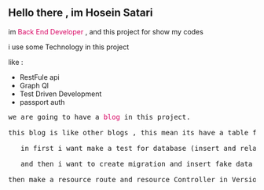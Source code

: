 <h2>Hello there , im Hosein Satari </h2>

<p>im <span style="color:#d90966">Back End Developer</span> , and this project for show my codes</p>

<p>i use some Technology in this project</p>

<p>like :</p>
<ul>
      <li>RestFule api</li>
      <li>Graph Ql</li>
      <li>Test Driven Development</li>
      <li>passport auth</li>
</ul>

<pre>we are going to have a <span style="color:#d90966">blog</span> in this project.

this blog is like other blogs , this mean its have a table for <span style="color:#d90966">article</span> and a table for <span style="color:#d90966">category</span>

   in first i want make a test for database (insert and relationship) 

   and then i want to create migration and insert fake data by factory 

then make a resource route and resource Controller in Version 1 api and then make resource file for return data






</pre>
